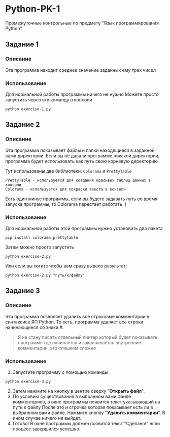 # Python-PK-1
Промежуточные контрольные по предмету "Язык программирования Python"

## Задание 1
### Описание
Эта программа находит среднее значение заданных ему трех чисел
### Использование

Для нормальной работы программы ничего не нужно
Можете просто запустить через эту команду в консоли
```commandline
python exercise-1.py
```

## Задание 2
### Описание
Эта программа показывает файлы и папки находящиеся в заданной вами директории.
Если вы не давали программе никакой директории, программа будет использовать как путь свою корневую директорию

Тут использованы две библиотеки: `Colorama` и `PrettyTable`
```
PrettyTable - используется для создания красивых таблиц данных в консоли
Colorama - используется для покраски текста в консоли
```
Есть один минус программы, если вы будете задавать путь во время запуска программы, то Colorama перестает работать :(

### Использование

Для нормальной работы этой программы нужно установить два пакета
```
pip install colorama prettytable
```
Затем можно просто запустить
```
python exercise-2.py
```
Или если вы хотите чтобы вам сразу вывело результат:
```
python exercise-2.py "путь/к/файлу"
```

## Задание 3
### Описание
Эта программа позволяет удалить все строковые комментарии в синтаксисе ЯП Python.
То есть, программа удаляет все строки начинающиеся со знака #.

> Я не стану писать отдельный линтер который будет показывать программе где начинается и заканчивается внутренние комментарии, это слишком сложно



### Использование

1. Запустите программу с помощью команды
```
python exercise-3.py
```
2. Затем нажмите на кнопку в центре сверху "**Открыть файл**". 
3. По условию существования в выбранном вами файле комментариев, в окне программы появится текст указывающий на путь к файлу
После это и строчка которая показывает есть ли в выбранном вами файле. Нажмите кнопку "**Удалить комментарии**". В ином случае ничего не выйдет.
4. Готово! В окне программы должен появится текст "Сделано!" если процесс завершился успешно.